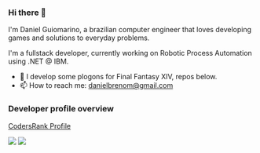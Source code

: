 ### Hi there 👋

I'm Daniel Guiomarino, a brazilian computer engineer that loves developing games and solutions to everyday problems.

I'm a fullstack developer, currently working on Robotic Process Automation using .NET @ IBM.

- 🔭 I develop some plogons for Final Fantasy XIV, repos below.
- 📫 How to reach me: danielbrenom@gmail.com

### Developer profile overview

[CodersRank Profile](https://profile.codersrank.io/user/danielbrenom/)

![](https://github-profile-summary-cards.vercel.app/api/cards/profile-details?username=danielbrenom)
![](https://github-profile-summary-cards.vercel.app/api/cards/stats?username=danielbrenom) 

